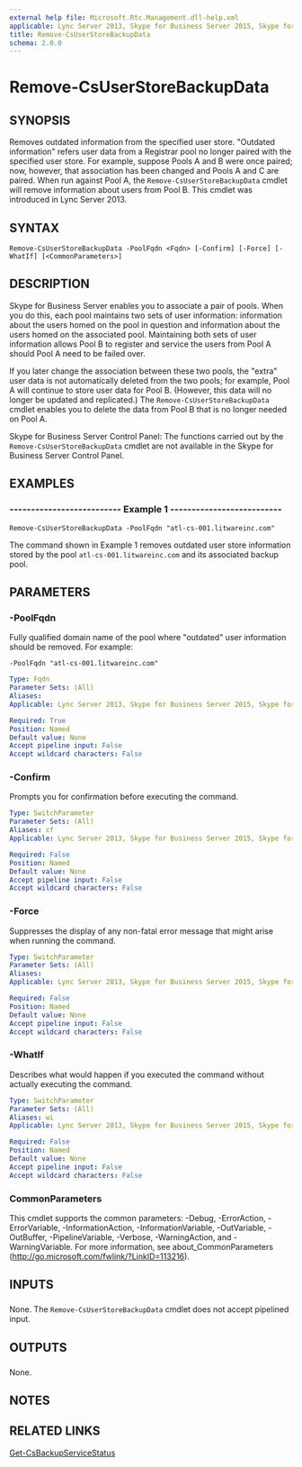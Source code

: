 ```yaml
---
external help file: Microsoft.Rtc.Management.dll-help.xml
applicable: Lync Server 2013, Skype for Business Server 2015, Skype for Business Server 2019
title: Remove-CsUserStoreBackupData
schema: 2.0.0
---
```


# Remove-CsUserStoreBackupData

## SYNOPSIS
Removes outdated information from the specified user store.
"Outdated information" refers user data from a Registrar pool no longer paired with the specified user store.
For example, suppose Pools A and B were once paired; now, however, that association has been changed and Pools A and C are paired.
When run against Pool A, the `Remove-CsUserStoreBackupData` cmdlet will remove information about users from Pool B.
This cmdlet was introduced in Lync Server 2013.


## SYNTAX

```
Remove-CsUserStoreBackupData -PoolFqdn <Fqdn> [-Confirm] [-Force] [-WhatIf] [<CommonParameters>]
```

## DESCRIPTION
Skype for Business Server enables you to associate a pair of pools.
When you do this, each pool maintains two sets of user information: information about the users homed on the pool in question and information about the users homed on the associated pool.
Maintaining both sets of user information allows Pool B to register and service the users from Pool A should Pool A need to be failed over.

If you later change the association between these two pools, the "extra" user data is not automatically deleted from the two pools; for example, Pool A will continue to store user data for Pool B.
(However, this data will no longer be updated and replicated.) The `Remove-CsUserStoreBackupData` cmdlet enables you to delete the data from Pool B that is no longer needed on Pool A.

Skype for Business Server Control Panel: The functions carried out by the `Remove-CsUserStoreBackupData` cmdlet are not available in the Skype for Business Server Control Panel.


## EXAMPLES

### -------------------------- Example 1 --------------------------
```
Remove-CsUserStoreBackupData -PoolFqdn "atl-cs-001.litwareinc.com"
```

The command shown in Example 1 removes outdated user store information stored by the pool `atl-cs-001.litwareinc.com` and its associated backup pool.


## PARAMETERS

### -PoolFqdn
Fully qualified domain name of the pool where "outdated" user information should be removed.
For example:

`-PoolFqdn "atl-cs-001.litwareinc.com"`

```yaml
Type: Fqdn
Parameter Sets: (All)
Aliases: 
Applicable: Lync Server 2013, Skype for Business Server 2015, Skype for Business Server 2019

Required: True
Position: Named
Default value: None
Accept pipeline input: False
Accept wildcard characters: False
```

### -Confirm
Prompts you for confirmation before executing the command.

```yaml
Type: SwitchParameter
Parameter Sets: (All)
Aliases: cf
Applicable: Lync Server 2013, Skype for Business Server 2015, Skype for Business Server 2019

Required: False
Position: Named
Default value: None
Accept pipeline input: False
Accept wildcard characters: False
```

### -Force
Suppresses the display of any non-fatal error message that might arise when running the command.

```yaml
Type: SwitchParameter
Parameter Sets: (All)
Aliases: 
Applicable: Lync Server 2013, Skype for Business Server 2015, Skype for Business Server 2019

Required: False
Position: Named
Default value: None
Accept pipeline input: False
Accept wildcard characters: False
```

### -WhatIf
Describes what would happen if you executed the command without actually executing the command.

```yaml
Type: SwitchParameter
Parameter Sets: (All)
Aliases: wi
Applicable: Lync Server 2013, Skype for Business Server 2015, Skype for Business Server 2019

Required: False
Position: Named
Default value: None
Accept pipeline input: False
Accept wildcard characters: False
```

### CommonParameters
This cmdlet supports the common parameters: -Debug, -ErrorAction, -ErrorVariable, -InformationAction, -InformationVariable, -OutVariable, -OutBuffer, -PipelineVariable, -Verbose, -WarningAction, and -WarningVariable. For more information, see about_CommonParameters (http://go.microsoft.com/fwlink/?LinkID=113216).

## INPUTS

###  
None.
The `Remove-CsUserStoreBackupData` cmdlet does not accept pipelined input.

## OUTPUTS

###  
None.

## NOTES

## RELATED LINKS

[Get-CsBackupServiceStatus](Get-CsBackupServiceStatus.md)

